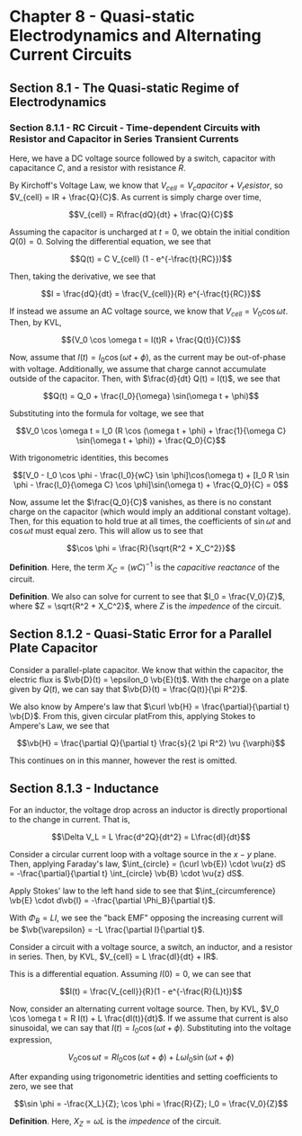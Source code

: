 # Chapter 8 - Quasi-static Electrodynamics and Alternating Current Circuits

## Section 8.1 - The Quasi-static Regime of Electrodynamics

### Section 8.1.1 - RC Circuit - Time-dependent Circuits with Resistor and Capacitor in Series Transient Currents

Here, we have a DC voltage source followed by a switch, capacitor with capacitance $C$, and a resistor with resistance $R$.

By Kirchoff's Voltage Law, we know that $V_{cell} = V_capacitor + V_resistor$, so $V_{cell} = IR + \frac{Q}{C}$. As current is simply charge over time,

$$V_{cell} = R\frac{dQ}{dt} + \frac{Q}{C}$$

Assuming the capacitor is uncharged at $t = 0$, we obtain the initial condition $Q(0) = 0$. Solving the differential equation, we see that

$$Q(t) = C V_{cell} (1 - e^{-\frac{t}{RC}})$$

Then, taking the derivative, we see that

$$I = \frac{dQ}{dt} = \frac{V_{cell}}{R} e^{-\frac{t}{RC}}$$

If instead we assume an AC voltage source, we know that $V_{cell} = V_0 \cos \omega t$. Then, by KVL,

$${V_0 \cos \omega t = I(t)R + \frac{Q(t)}{C}}$$

Now, assume that $I(t) = I_0 \cos(\omega t + \phi)$, as the current may be out-of-phase with voltage. Additionally, we assume that charge cannot accumulate outside of the capacitor. Then, with $\frac{d}{dt} Q(t) = I(t)$, we see that

$$Q(t) = Q_0 + \frac{I_0}{\omega} \sin(\omega t + \phi)$$

Substituting into the formula for voltage, we see that

$$V_0 \cos \omega t = I_0 (R \cos (\omega t + \phi) + \frac{1}{\omega C} \sin(\omega t + \phi)) + \frac{Q_0}{C}$$

With trigonometric identities, this becomes

$$[V_0 - I_0 \cos \phi - \frac{I_0}{wC} \sin \phi]\cos(\omega t) + [I_0 R \sin \phi - \frac{I_0}{\omega C} \cos \phi]\sin(\omega t) + \frac{Q_0}{C} = 0$$

Now, assume let the $\frac{Q_0}{C}$ vanishes, as there is no constant charge on the capacitor (which would imply an additional constant voltage). Then, for this equation to hold true at all times, the coefficients of $\sin \omega t$ and $\cos \omega t$ must equal zero. This will allow us to see that

$$\cos \phi = \frac{R}{\sqrt{R^2 + X_C^2}}$$

**Definition**. Here, the term $X_C = (wC)^{-1}$ is the _capacitive reactance_ of the circuit.

**Definition**. We also can solve for current to see that $I_0 = \frac{V_0}{Z}$, where $Z = \sqrt{R^2 + X_C^2}$, where $Z$ is the _impedence_ of the circuit.

## Section 8.1.2 - Quasi-Static Error for a Parallel Plate Capacitor

Consider a parallel-plate capacitor. We know that within the capacitor, the electric flux is $\vb{D}(t) = \epsilon_0 \vb{E}(t)$. With the charge on a plate given by $Q(t)$, we can say that $\vb{D}(t) = \frac{Q(t)}{\pi R^2}$.

We also know by Ampere's law that $\curl \vb{H} = \frac{\partial}{\partial t} \vb{D}$. From this, given circular platFrom this, applying Stokes to Ampere's Law, we see that

$$\vb{H} = \frac{\partial Q}{\partial t} \frac{s}{2 \pi R^2} \vu    {\varphi}$$

This continues on in this manner, however the rest is omitted.

## Section 8.1.3 - Inductance

For an inductor, the voltage drop across an inductor is directly proportional to the change in current. That is,

$$\Delta V_L = L \frac{d^2Q}{dt^2} = L\frac{dI}{dt}$$

Consider a circular current loop with a voltage source in the $x-y$ plane. Then, applying Faraday's law, $\int_{circle} = (\curl \vb{E}) \cdot \vu{z} dS = -\frac{\partial}{\partial t} \int_{circle} \vb{B} \cdot \vu{z} dS$.

Apply Stokes' law to the left hand side to see that $\int_{circumference} \vb{E} \cdot d\vb{l} = -\frac{\partial \Phi_B}{\partial t}$.

With $\Phi_B = LI$, we see the "back EMF" opposing the increasing current will be $\vb{\varepsilon} = -L \frac{\partial I}{\partial t}$.

Consider a circuit with a voltage source, a switch, an inductor, and a resistor in series. Then, by KVL, $V_{cell} = L \frac{dI}{dt} + IR$.

This is a differential equation. Assuming $I(0) = 0$, we can see that

$$I(t) = \frac{V_{cell}}{R}(1 - e^{-\frac{R}{L}t})$$

Now, consider an alternating current voltage source. Then, by KVL, $V_0 \cos \omega t = R I(t) + L \frac{dI(t)}{dt}$. If we assume that current is also sinusoidal, we can say that $I(t) = I_0 \cos(\omega t + \phi)$. Substituting into the voltage expression,

$$V_0 \cos \omega t = R I_0 \cos(\omega t + \phi) + L \omega I_0 \sin(\omega t + \phi)$$

After expanding using trigonometric identities and setting coefficients to zero, we see that

$$\sin \phi = -\frac{X_L}{Z}; \cos \phi = \frac{R}{Z}; I_0 = \frac{V_0}{Z}$$

**Definition**. Here, $X_Z = \omega L$ is the *impedence* of the circuit.

